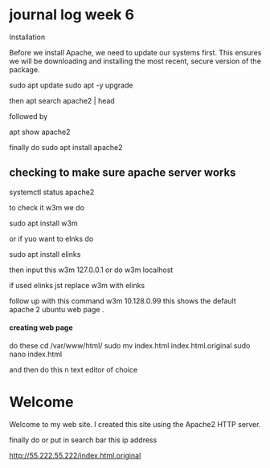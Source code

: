 # journal log week 6 

Installation

Before we install Apache, we need to update our systems first. This ensures we will be downloading and installing the most recent, secure version of the package.

sudo apt update
sudo apt -y upgrade

then
 apt search apache2 | head

followed by 

apt show apache2

finally do 
sudo apt install apache2

## checking to make sure apache server works 

systemctl status apache2

to check it w3m we do 

sudo apt install w3m

 or if yuo want to elnks do 
 
 sudo apt install elinks

 then input this 
w3m 127.0.0.1
or do 
w3m localhost

if used elinks jst replace w3m with elinks 

follow up with this command 
w3m 10.128.0.99
this shows the default apache 2 ubuntu web page .

#### creating web page 

do these
cd /var/www/html/
sudo mv index.html index.html.original
sudo nano index.html

and then do this n text editor of choice 

<html>
<head>
<title>My first web page using Apache2</title>
</head>
<body>

<h1>Welcome</h1>

<p>Welcome to my web site.
I created this site using the Apache2 HTTP server.</p>

</body>
</html>

finally do or put in search bar this ip address 

http://55.222.55.222/index.html.original

